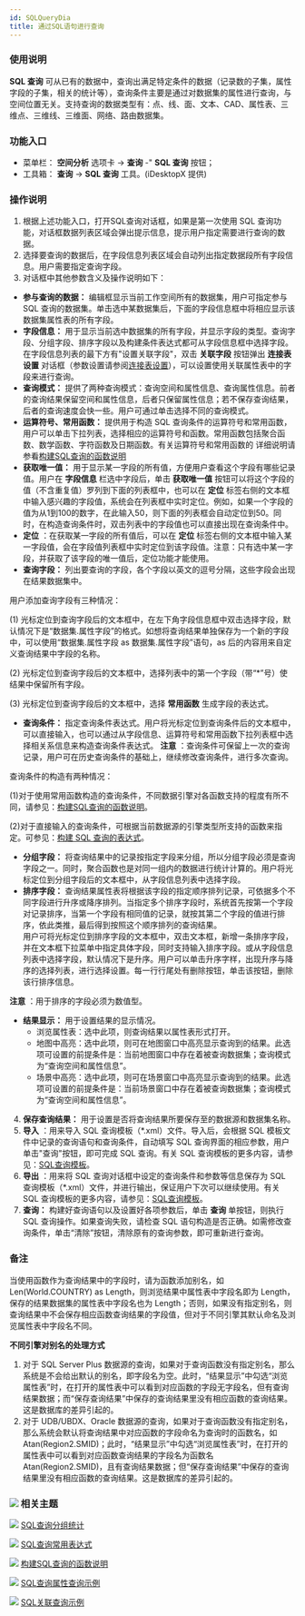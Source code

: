 ```yaml
---
id: SQLQueryDia
title: 通过SQL语句进行查询
---
```

###  使用说明

**SQL 查询**
可从已有的数据中，查询出满足特定条件的数据（记录数的子集，属性字段的子集，相关的统计等），查询条件主要是通过对数据集的属性进行查询，与空间位置无关。支持查询的数据类型有：点、线、面、文本、CAD、属性表、三维点、三维线、三维面、网络、路由数据集。

###  功能入口

  * 菜单栏： **空间分析** 选项卡 -> **查询** -" **SQL 查询** 按钮；
  * 工具箱： **查询** -> **SQL 查询** 工具。(iDesktopX 提供)

###  操作说明

  1. 根据上述功能入口，打开SQL查询对话框，如果是第一次使用 SQL 查询功能，对话框数据列表区域会弹出提示信息，提示用户指定需要进行查询的数据。
  2. 选择要查询的数据后，在字段信息列表区域会自动列出指定数据段所有字段信息。用户需要指定查询字段。
  3. 对话框中其他参数含义及操作说明如下：
  * **参与查询的数据：** 编辑框显示当前工作空间所有的数据集，用户可指定参与 SQL 查询的数据集。单击选中某数据集后，下面的字段信息框中将相应显示该数据集属性表的所有字段。
  * **字段信息：** 用于显示当前选中数据集的所有字段，并显示字段的类型。查询字段、分组字段、排序字段以及构建条件表达式都可从字段信息框中选择字段。在字段信息列表的最下方有"设置关联字段"，双击 **关联字段** 按钮弹出 **连接表设置** 对话框（参数设置请参阅[连接表设置](JoinItemsDia)），可以设置使用关联属性表中的字段来进行查询。
  * **查询模式：** 提供了两种查询模式：查询空间和属性信息、查询属性信息。前者的查询结果保留空间和属性信息，后者只保留属性信息；若不保存查询结果，后者的查询速度会快一些。用户可通过单击选择不同的查询模式。
  * **运算符号、常用函数：** 提供用于构造 SQL 查询条件的运算符号和常用函数，用户可以单击下拉列表，选择相应的运算符号和函数。常用函数包括聚合函数、数学函数、字符函数及日期函数。有关运算符号和常用函数的 详细说明请参看[构建SQL查询的函数说明](SQLQueryFunction)
  * **获取唯一值：** 用于显示某一字段的所有值，方便用户查看这个字段有哪些记录值。用户在 **字段信息** 栏选中字段后，单击 **获取唯一值** 按钮可以将这个字段的值（不含重复值）罗列到下面的列表框中，也可以在 **定位** 标签右侧的文本框中输入感兴趣的字段值，系统会在列表框中实时定位。例如，如果一个字段的值为从1到100的数字，在此输入50，则下面的列表框会自动定位到50。同时，在构造查询条件时，双击列表中的字段值也可以直接出现在查询条件中。
  * **定位** ：在获取某一字段的所有值后，可以在 **定位** 标签右侧的文本框中输入某一字段值，会在字段值列表框中实时定位到该字段值。注意：只有选中某一字段，并获取了该字段的唯一值后，定位功能才能使用。
  * **查询字段：** 列出要查询的字段，各个字段以英文的逗号分隔，这些字段会出现在结果数据集中。 

用户添加查询字段有三种情况：

(1)
光标定位到查询字段后的文本框中，在左下角字段信息框中双击选择字段，默认情况下是“数据集.属性字段”的格式。如想将查询结果单独保存为一个新的字段中，可以使用“数据集.属性字段
as 数据集.属性字段”语句，as 后的内容用来自定义查询结果中字段的名称。

(2) 光标定位到查询字段后的文本框中，选择列表中的第一个字段（带“*”号）使结果中保留所有字段。

(3) 光标定位到查询字段后的文本框中，选择 **常用函数** 生成字段的表达式。

  * **查询条件：** 指定查询条件表达式。用户将光标定位到查询条件后的文本框中，可以直接输入，也可以通过从字段信息、运算符号和常用函数下拉列表框中选择相关系信息来构造查询条件表达式。 **注意** ：查询条件可保留上一次的查询记录，用户可在历史查询条件的基础上，继续修改查询条件，进行多次查询。

  
查询条件的构造有两种情况：

(1)对于使用常用函数构造的查询条件，不同数据引擎对各函数支持的程度有所不同，请参见：[构建SQL查询的函数说明](SQLQueryFunction)。

(2)对于直接输入的查询条件，可根据当前数据源的引擎类型所支持的函数来指定。可参见：[构建 SQL
查询的表达式](SQLQuery_Expression)。

  * **分组字段：** 将查询结果中的记录按指定字段来分组，所以分组字段必须是查询字段之一。同时，聚合函数也是对同一组内的数据进行统计计算的。用户将光标定位到分组字段后的文本框中，从字段信息列表中选择字段。
  * **排序字段：** 查询结果属性表将根据该字段的指定顺序排列记录，可依据多个不同字段进行升序或降序排列。当指定多个排序字段时，系统首先按第一个字段对记录排序，当第一个字段有相同值的记录，就按其第二个字段的值进行排序，依此类推，最后得到按照这个顺序排列的查询结果。  
用户可将光标定位到排序字段的文本框中，双击文本框，新增一条排序字段，并在文本框下拉菜单中指定具体字段，同时支持输入排序字段。或从字段信息列表中选择字段，默认情况下是升序。用户可以单击升序字样，出现升序与降序的选择列表，进行选择设置。每一行行尾处有删除按钮，单击该按钮，删除该行排序信息。

**注意** ：用于排序的字段必须为数值型。

  * **结果显示：** 用于设置结果的显示情况。 
    * 浏览属性表：选中此项，则查询结果以属性表形式打开。
    * 地图中高亮：选中此项，则可在地图窗口中高亮显示查询到的结果。此选项可设置的前提条件是：当前地图窗口中存在着被查询数据集；查询模式为“查询空间和属性信息”。
    * 场景中高亮：选中此项，则可在场景窗口中高亮显示查询到的结果。此选项可设置的前提条件是：当前场景窗口中存在着被查询数据集；查询模式为“查询空间和属性信息”。
4. **保存查询结果：** 用于设置是否将查询结果所要保存至的数据源和数据集名称。
  5. **导入** ：用来导入 SQL 查询模板（*.xml）文件。导入后，会根据 SQL 模板文件中记录的查询语句和查询条件，自动填写 SQL 查询界面的相应参数，用户单击"查询"按钮，即可完成 SQL 查询。有关 SQL 查询模板的更多内容，请参见：[SQL查询模板](SQLQueryTemplate)。
  6. **导出** ：用来将 SQL 查询对话框中设定的查询条件和参数等信息保存为 SQL 查询模板（*.xml）文件，并进行输出，保证用户下次可以继续使用。有关 SQL 查询模板的更多内容，请参见：[SQL查询模板](SQLQueryTemplate)。
  7. **查询：** 构建好查询语句以及设置好各项参数后，单击 **查询** 单按钮，则执行 SQL 查询操作。如果查询失败，请检查 SQL 语句构造是否正确。如需修改查询条件，单击“清除”按钮，清除原有的查询参数，即可重新进行查询。

### 备注

当使用函数作为查询结果中的字段时，请为函数添加别名，如 Len(World.COUNTRY) as Length，则浏览结果中属性表中字段名即为
Length，保存的结果数据集的属性表中字段名也为
Length；否则，如果没有指定别名，则查询结果中不会保存相应函数查询结果的字段值，但对于不同引擎其默认命名及浏览属性表中字段名不同。

**不同引擎对别名的处理方式**

  1. 对于 SQL Server Plus 数据源的查询，如果对于查询函数没有指定别名，那么系统是不会给出默认的别名，即字段名为空。此时，“结果显示”中勾选“浏览属性表”时，在打开的属性表中可以看到对应函数的字段无字段名，但有查询结果数据；而“保存查询结果”中保存的查询结果里没有相应函数的查询结果。这是数据库的差异引起的。
  2. 对于 UDB/UBDX、Oracle 数据源的查询，如果对于查询函数没有指定别名，那么系统会默认将查询结果中对应函数的字段命名为查询时的函数名，如 Atan(Region2.SMID)；此时，“结果显示”中勾选“浏览属性表”时，在打开的属性表中可以看到对应函数查询结果的字段名为函数名 Atan(Region2.SMID)，且有查询结果数据；但“保存查询结果”中保存的查询结果里没有相应函数的查询结果。这是数据库的差异引起的。

### ![](../img/seealso.png) 相关主题

![](../img/smalltitle.png) [SQL查询分组统计](SQLQuery_Group)

![](../img/smalltitle.png) [SQL查询常用表达式](SQLQuery_Expression)

![](../img/smalltitle.png) [构建SQL查询的函数说明](SQLQueryFunction)

![](../img/smalltitle.png) [SQL查询属性查询示例](SQLQuery_Example)

![](../img/smalltitle.png) [SQL关联查询示例](SQLQuery_Related)


